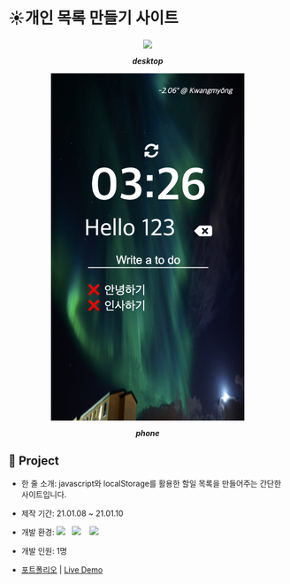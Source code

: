 # ☀️개인 목록 만들기 사이트

<div align="center"><img src="images/demo.png" align="center"/>

  ___<center>desktop</center>___

</div>

<div align="center"><img src="images/demo_phone.png" align="center" width="350"/>

___<center>phone</center>___

</div>
  
  

## 📕 Project

- 한 줄 소개: javascript와 localStorage를 활용한 할일 목록을 만들어주는 간단한 사이트입니다.
- 제작 기간: 21.01.08 ~ 21.01.10
- 개발 환경: 
  <img src="https://img.shields.io/badge/-Javascript-black?logo=javascript&logoColor=yellow"/>&nbsp;&nbsp;
  <img src="https://img.shields.io/badge/-HTML5-E34F26?logo=HTML5&logoColor=white"/>
  &nbsp;&nbsp;
  <img src="https://img.shields.io/badge/-CSS3-1572B6?logo=css3&logoColor=white"/>

- 개발 인원: 1명

- [포트폴리오](https://www.notion.so/To-do-List-0e8ff444a6e14bd287e4616eff089a47) | [Live Demo](https://www.notion.so/To-do-List-0e8ff444a6e14bd287e4616eff089a47)
<br><br>

